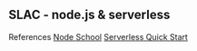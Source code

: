 ## SLAC - node.js & serverless

References
[Node School](https://nodeschool.io/)
[Serverless Quick Start](https://github.com/serverless/serverless#quick-start)
